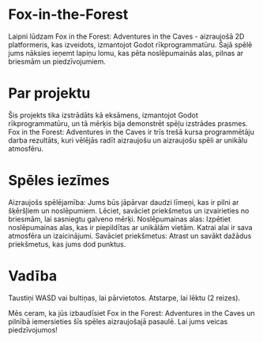 # Fox-in-the-Forest
Laipni lūdzam Fox in the Forest: Adventures in the Caves - aizraujošā 2D platformeris, kas izveidots, izmantojot Godot rīkprogrammatūru. Šajā spēlē jums nāksies ieņemt lapiņu lomu, kas pēta noslēpumainās alas, pilnas ar briesmām un piedzīvojumiem.

# Par projektu
Šis projekts tika izstrādāts kā eksāmens, izmantojot Godot rīkprogrammatūru, un tā mērķis bija demonstrēt spēļu izstrādes prasmes. Fox in the Forest: Adventures in the Caves ir trīs trešā kursa programmētāju darba rezultāts, kuri vēlējās radīt aizraujošu un aizraujošu spēli ar unikālu atmosfēru.

# Spēles iezīmes
Aizraujošs spēlējamība: Jums būs jāpārvar daudzi līmeņi, kas ir pilni ar šķēršļiem un noslēpumiem. Lēciet, savāciet priekšmetus un izvairieties no briesmām, lai sasniegtu galveno mērķi.
Noslēpumainas alas: Izpētiet noslēpumainas alas, kas ir piepildītas ar unikālām vietām. Katrai alai ir sava atmosfēra un izaicinājumi.
Savāciet priekšmetus: Atrast un savākt dažādus priekšmetus, kas jums dod punktus.

# Vadība
Taustiņi WASD vai bultiņas, lai pārvietotos.
Atstarpe, lai lēktu (2 reizes).


Mēs ceram, ka jūs izbaudīsiet Fox in the Forest: Adventures in the Caves un pilnībā iemersieties šīs spēles aizraujošajā pasaulē. Lai jums veicas piedzīvojumos!
